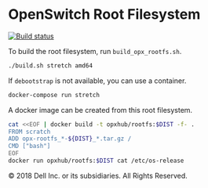 # OpenSwitch Root Filesystem

[![Build status](https://badge.buildkite.com/bb0768e5e6e177eb85a2e9f3f967d07fba1238bb0118c8f253.svg)](https://buildkite.com/opx/rootfs)

To build the root filesystem, run `build_opx_rootfs.sh`.

```bash
./build.sh stretch amd64
```

If `debootstrap` is not available, you can use a container.

```bash
docker-compose run stretch
```

A docker image can be created from this root filesystem.

```bash
cat <<EOF | docker build -t opxhub/rootfs:$DIST -f- .
FROM scratch
ADD opx-rootfs_*-${DIST}_*.tar.gz /
CMD ["bash"]
EOF
docker run opxhub/rootfs:$DIST cat /etc/os-release
```

© 2018 Dell Inc. or its subsidiaries. All Rights Reserved.

